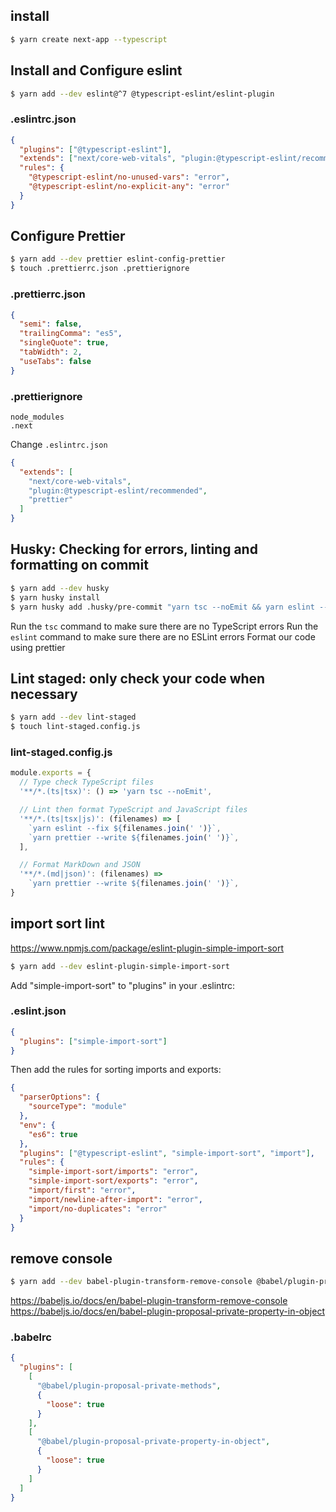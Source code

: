 ## install

```bash
$ yarn create next-app --typescript
```

## Install and Configure eslint

```bash
$ yarn add --dev eslint@^7 @typescript-eslint/eslint-plugin
```

### .eslintrc.json

```json
{
  "plugins": ["@typescript-eslint"],
  "extends": ["next/core-web-vitals", "plugin:@typescript-eslint/recommended"],
  "rules": {
    "@typescript-eslint/no-unused-vars": "error",
    "@typescript-eslint/no-explicit-any": "error"
  }
}
```

## Configure Prettier

```bash
$ yarn add --dev prettier eslint-config-prettier
$ touch .prettierrc.json .prettierignore
```

### .prettierrc.json

```json
{
  "semi": false,
  "trailingComma": "es5",
  "singleQuote": true,
  "tabWidth": 2,
  "useTabs": false
}
```

### .prettierignore

```text
node_modules
.next
```

Change `.eslintrc.json`

```json
{
  "extends": [
    "next/core-web-vitals",
    "plugin:@typescript-eslint/recommended",
    "prettier"
  ]
}
```

## Husky: Checking for errors, linting and formatting on commit

```bash
$ yarn add --dev husky
$ yarn husky install
$ yarn husky add .husky/pre-commit "yarn tsc --noEmit && yarn eslint --fix . && yarn prettier --write ."
```

Run the `tsc` command to make sure there are no TypeScript errors Run the `eslint` command to make sure there are no
ESLint errors Format our code using prettier

## Lint staged: only check your code when necessary

```bash
$ yarn add --dev lint-staged
$ touch lint-staged.config.js
```

### lint-staged.config.js

```js
module.exports = {
  // Type check TypeScript files
  '**/*.(ts|tsx)': () => 'yarn tsc --noEmit',

  // Lint then format TypeScript and JavaScript files
  '**/*.(ts|tsx|js)': (filenames) => [
    `yarn eslint --fix ${filenames.join(' ')}`,
    `yarn prettier --write ${filenames.join(' ')}`,
  ],

  // Format MarkDown and JSON
  '**/*.(md|json)': (filenames) =>
    `yarn prettier --write ${filenames.join(' ')}`,
}
```

## import sort lint

https://www.npmjs.com/package/eslint-plugin-simple-import-sort

```bash
$ yarn add --dev eslint-plugin-simple-import-sort
```

Add "simple-import-sort" to "plugins" in your .eslintrc:

### .eslint.json

```json
{
  "plugins": ["simple-import-sort"]
}
```

Then add the rules for sorting imports and exports:

```json
{
  "parserOptions": {
    "sourceType": "module"
  },
  "env": {
    "es6": true
  },
  "plugins": ["@typescript-eslint", "simple-import-sort", "import"],
  "rules": {
    "simple-import-sort/imports": "error",
    "simple-import-sort/exports": "error",
    "import/first": "error",
    "import/newline-after-import": "error",
    "import/no-duplicates": "error"
  }
}
```

## remove console

```bash
$ yarn add --dev babel-plugin-transform-remove-console @babel/plugin-proposal-private-property-in-object
```

https://babeljs.io/docs/en/babel-plugin-transform-remove-console
https://babeljs.io/docs/en/babel-plugin-proposal-private-property-in-object

### .babelrc

```json
{
  "plugins": [
    [
      "@babel/plugin-proposal-private-methods",
      {
        "loose": true
      }
    ],
    [
      "@babel/plugin-proposal-private-property-in-object",
      {
        "loose": true
      }
    ]
  ]
}
```
